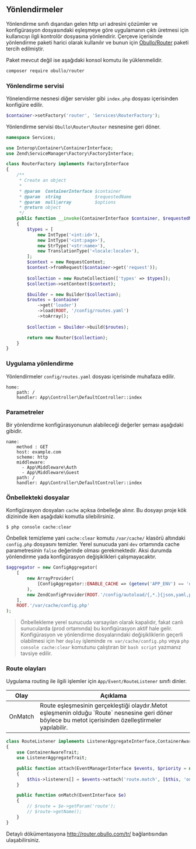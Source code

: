 
## Yönlendirmeler

Yönlendirme sınıfı dışarıdan gelen http uri adresini çözümler ve konfigürasyon dosyasındaki eşleşmeye göre uygulamanın çıktı üretmesi için kullanıcıyı ilgli kontrolör dosyasına yönlendirir. Çerçeve içerisinde yönlendirme paketi harici olarak kullanılır ve bunun için <a href="http://router.obullo.com/">Obullo/Router</a> paketi tercih edilmiştir.

Paket mevcut değil ise aşağıdaki konsol komutu ile yüklenmelidir.

```bash
composer require obullo/router
```

### Yönlendirme servisi

Yönelendirme nesnesi diğer servisler gibi `index.php` dosyası içerisinden konfigüre edilir. 

```php
$container->setFactory('router', 'Services\RouterFactory');
```

Yönlendirme servisi `Obullo\Router\Router` nesnesine geri döner.


```php
namespace Services;

use Interop\Container\ContainerInterface;
use Zend\ServiceManager\Factory\FactoryInterface;

class RouterFactory implements FactoryInterface
{
    /**
     * Create an object
     *
     * @param  ContainerInterface $container
     * @param  string             $requestedName
     * @param  null|array         $options
     * @return object
     */
    public function __invoke(ContainerInterface $container, $requestedName, array $options = null)
    {
        $types = [
            new IntType('<int:id>'),
            new IntType('<int:page>'),
            new StrType('<str:name>'),
            new TranslationType('<locale:locale>'),
        ];
        $context = new RequestContext;
        $context->fromRequest($container->get('request'));
         
        $collection = new RouteCollection(['types' => $types]);
        $collection->setContext($context);

        $builder = new Builder($collection);
        $routes = $container
            ->get('loader')
            ->load(ROOT, '/config/routes.yaml')
            ->toArray();
            
        $collection = $builder->build($routes);

        return new Router($collection);
    }
}
```

### Uygulama yönlendirme

Yönlendirmeler `config/routes.yaml` dosyası içerisinde muhafaza edilir.

```
home:
    path: /
    handler: App\Controller\DefaultController::index
```

### Parametreler

Bir yönlendirme konfigürasyonunun alabileceği değerler şeması aşağıdaki gibidir.

```
name:
    method : GET
    host: example.com
    scheme: http
    middleware: 
      - App\Middleware\Auth
      - App\Middleware\Guest
    path: /
    handler: App\Controller\DefaultController::index
```

### Önbellekteki dosyalar

Konfigürasyon dosyaları `cache` açıksa önbelleğe alınır. Bu dosyayı proje kök dizininde iken aşağıdaki komutla silebilirsiniz.

```
$ php console cache:clear
```

Önbellek temizleme yani `cache:clear` komutu `/var/cache/` klasörü altındaki `config.php` dosyasını temizler. Yerel sunucuda yani `dev` ortamında cache parametresinin `false` değerinde olması gerekmektedir. Aksi durumda yönlendirme yada konfigürasyon değişiklikleri çalışmayacaktır.

```php
$aggregator = new ConfigAggregator(
    [
        new ArrayProvider(
            [ConfigAggregator::ENABLE_CACHE => (getenv('APP_ENV') == 'dev') ? false : true ]
        ),
        new ZendConfigProvider(ROOT.'/config/autoload/{,*.}{json,yaml,php}'),
    ],
    ROOT.'/var/cache/config.php'
);
```

> Önbellekleme yerel sunucuda varsayılan olarak kapalıdır, fakat canlı sunucularda (prod ortamında) bu konfigürasyon aktif hale gelir. Konfigürasyon ve yönlendirme dosyalarındaki değişikliklerin geçerli olabilmesi için her `deploy` işleminde `rm var/cache/config.php`  veya `php console cache:clear` komutunu çalıştıran bir `bash script` yazmanız tavsiye edilir. 


### Route olayları

Uygulama routing ile ilgili işlemler için `App/Event/RouteListener` sınıfı dinler.

<table>
    <thead>
        <tr>
            <th>Olay</th>
            <th>Açıklama</th>
        </tr>
    </thead>
    <tbody>
        <tr>
            <td>OnMatch</td>
            <td>Route eşleşmesinin gerçekleştiği olaydır.Metot eşleşmenin olduğu `Route` nesnesine geri döner böylece bu metot içerisinden özelleştirmeler yapılabilir.</td>
        </tr>
    </tbody>
</table>


```php
class RouteListener implements ListenerAggregateInterface,ContainerAwareInterface
{
    use ContainerAwareTrait;
    use ListenerAggregateTrait;

    public function attach(EventManagerInterface $events, $priority = null)
    {
        $this->listeners[] = $events->attach('route.match', [$this, 'onMatch']);
    }

    public function onMatch(EventInterface $e)
    {
        // $route = $e->getParam('route');
        // $route->getName();
    }
}
```

Detaylı dökümentasyona <a href="http://router.obullo.com/tr/">http://router.obullo.com/tr/</a> bağlantısından ulaşabilirsiniz.